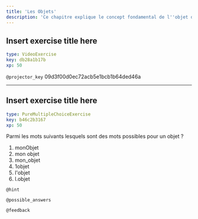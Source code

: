 ```yaml
---
title: 'Les Objets'
description: 'Ce chapitre explique le concept fondamental de l''objet dans R'
---
```


## Insert exercise title here

```yaml
type: VideoExercise
key: db28a1b17b
xp: 50
```

`@projector_key`
09d3f00d0ec72acb5e1bcb1b64ded46a

---

## Insert exercise title here

```yaml
type: PureMultipleChoiceExercise
key: b46c2b3167
xp: 50
```

Parmi les mots suivants lesquels sont des mots possibles pour un objet ?

1. monObjet
2. mon objet
3. mon_objet
4. 1objet
5. l'objet
6. l.objet


`@hint`


`@possible_answers`


`@feedback`
